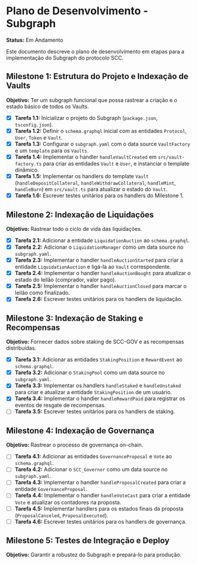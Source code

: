 # Plano de Desenvolvimento - Subgraph

**Status:** Em Andamento

Este documento descreve o plano de desenvolvimento em etapas para a implementação do Subgraph do protocolo SCC.

## Milestone 1: Estrutura do Projeto e Indexação de Vaults

**Objetivo:** Ter um subgraph funcional que possa rastrear a criação e o estado básico de todos os Vaults.

-   [x] **Tarefa 1.1:** Inicializar o projeto do Subgraph (`package.json`, `tsconfig.json`).
-   [x] **Tarefa 1.2:** Definir o `schema.graphql` inicial com as entidades `Protocol`, `User`, `Token` e `Vault`.
-   [x] **Tarefa 1.3:** Configurar o `subgraph.yaml` com o data source `VaultFactory` e um `template` para os `Vaults`.
-   [x] **Tarefa 1.4:** Implementar o handler `handleVaultCreated` em `src/vault-factory.ts` para criar as entidades `Vault` e `User`, e instanciar o template dinâmico.
-   [x] **Tarefa 1.5:** Implementar os handlers do template `Vault` (`handleDepositCollateral`, `handleWithdrawCollateral`, `handleMint`, `handleBurn`) em `src/vault.ts` para atualizar o estado do `Vault`.
-   [x] **Tarefa 1.6:** Escrever testes unitários para os handlers do Milestone 1.

## Milestone 2: Indexação de Liquidações

**Objetivo:** Rastrear todo o ciclo de vida das liquidações.

-   [x] **Tarefa 2.1:** Adicionar a entidade `LiquidationAuction` ao `schema.graphql`.
-   [x] **Tarefa 2.2:** Adicionar o `LiquidationManager` como um data source no `subgraph.yaml`.
-   [x] **Tarefa 2.3:** Implementar o handler `handleAuctionStarted` para criar a entidade `LiquidationAuction` e ligá-la ao `Vault` correspondente.
-   [x] **Tarefa 2.4:** Implementar o handler `handleAuctionBought` para atualizar o estado do leilão (comprador, valor pago).
-   [x] **Tarefa 2.5:** Implementar o handler `handleAuctionClosed` para marcar o leilão como finalizado.
-   [x] **Tarefa 2.6:** Escrever testes unitários para os handlers de liquidação.

## Milestone 3: Indexação de Staking e Recompensas

**Objetivo:** Fornecer dados sobre staking de SCC-GOV e as recompensas distribuídas.

-   [x] **Tarefa 3.1:** Adicionar as entidades `StakingPosition` e `RewardEvent` ao `schema.graphql`.
-   [x] **Tarefa 3.2:** Adicionar o `StakingPool` como um data source no `subgraph.yaml`.
-   [x] **Tarefa 3.3:** Implementar os handlers `handleStaked` e `handleUnstaked` para criar e atualizar a entidade `StakingPosition` de um usuário.
-   [x] **Tarefa 3.4:** Implementar o handler `handleRewardPaid` para registrar os eventos de resgate de recompensas.
-   [ ] **Tarefa 3.5:** Escrever testes unitários para os handlers de staking.

## Milestone 4: Indexação de Governança

**Objetivo:** Rastrear o processo de governança on-chain.

-   [ ] **Tarefa 4.1:** Adicionar as entidades `GovernanceProposal` e `Vote` ao `schema.graphql`.
-   [ ] **Tarefa 4.2:** Adicionar o `SCC_Governor` como um data source no `subgraph.yaml`.
-   [ ] **Tarefa 4.3:** Implementar o handler `handleProposalCreated` para criar a entidade `GovernanceProposal`.
-   [ ] **Tarefa 4.4:** Implementar o handler `handleVoteCast` para criar a entidade `Vote` e atualizar os contadores na proposta.
-   [ ] **Tarefa 4.5:** Implementar handlers para os estados finais da proposta (`ProposalCanceled`, `ProposalExecuted`).
-   [ ] **Tarefa 4.6:** Escrever testes unitários para os handlers de governança.

## Milestone 5: Testes de Integração e Deploy

**Objetivo:** Garantir a robustez do Subgraph e prepará-lo para produção.


